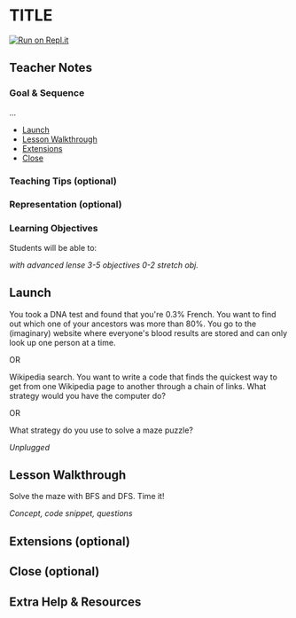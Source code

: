 # TITLE

[![Run on Repl.it](https://repl.it/badge/github/upperlinecode/<INSERT_GITHUB_EXTENSION>)](https://repl.it/github/upperlinecode/<INSERT_GITHUB_EXTENSION>)

## Teacher Notes

### Goal & Sequence

...

- [Launch](#launch)
- [Lesson Walkthrough](#lesson-walkthrough)
- [Extensions](#extensions)
- [Close](#close)

### Teaching Tips (optional)

### Representation (optional)

### Learning Objectives

Students will be able to:

_with advanced lense_
_3-5 objectives_
_0-2 stretch obj._

## Launch

You took a DNA test and found that you're 0.3% French. You want to find out which one of your ancestors was more than 80%. You go to the (imaginary) website where everyone's blood results are stored and can only look up one person at a time. 

OR

Wikipedia search. You want to write a code that finds the quickest way to get from one Wikipedia page to another through a chain of links. What strategy would you have the computer do?

OR

What strategy do you use to solve a maze puzzle?


_Unplugged_

## Lesson Walkthrough

Solve the maze with BFS and DFS. Time it!

_Concept, code snippet, questions_

## Extensions (optional)

## Close (optional)

## Extra Help & Resources